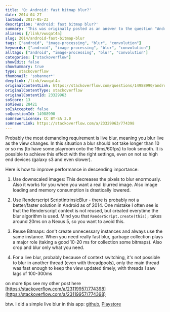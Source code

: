 ```yaml
---
title: 'Q: Android: fast bitmap blur?'
date: 2014-04-27
lastmod: 2017-05-23
description: 'Android: fast bitmap blur?'
summary: 'This was originally posted as an answer to the question "Android: fast bitmap blur?" on stackoverflow.com.'
aliases: [/link/vwuqat4a]
slug: 2014/android-fast-bitmap-blur
tags: ["android", "image-processing", "blur", "convolution"]
keywords: ["android", "image-processing", "blur", "convolution"]
alltags: ["android", "image-processing", "blur", "convolution"]
categories: ["stackoverflow"]
showEdit: false
showSummary: true
type: stackoverflow
thumbnail: 'sobanner*'
deeplink: /link/vwuqat4a
originalContentLink: https://stackoverflow.com/questions/14988990/android-fast-bitmap-blur
originalContentType: stackoverflow
originalContentId: 23329963
soScore: 13
soViews: 28421
soIsAccepted: false
soQuestionId: 14988990
soAnswerLicense: CC BY-SA 3.0
soAnswerLink: https://stackoverflow.com/a/23329963/774398
---
```

Probably the most demanding requirement is live blur, meaning you blur live as the view changes. In this situation a blur should not take longer than 10 or so ms (to have some playroom onto the 16ms/60fps) to look smooth. It is possible to achieve this effect with the right settings, even on not so high end devices (galaxy s3 and even slower).

Here is how to improve performance in descending importance:

1. Use downscaled images: This decreases the pixels to blur enormously. Also it works for you when you want a real
   blurred image. Also image loading and memory consumption is drastically lowered.

2. Use Renderscript ScriptIntrinsicBlur - there is probably not a better/faster solution in Android as of 2014. One
   mistake I often see is that the Renderscript context is not reused, but created everytime the blur algorithm is used.
   Mind you that `RenderScript.create(this);` takes around 20ms on a Nexus 5, so you want to avoid this.

3. Reuse Bitmaps: don't create unnecessary instances and always use the same instance. When you need really fast blur,
   garbage collection plays a major role (taking a good 10-20 ms for collection some bitmaps). Also crop and blur only
   what you need.
    
4.  For a live blur, probably because of context switching, it's not possible to blur in another thread (even with threadpools), only the main thread was fast enough to keep the view updated timely, with threads I saw lags of 100-300ms
    

on more tips see my other post here [https://stackoverflow.com/a/23119957/774398](https://stackoverflow.com/a/23119957/774398)

btw. I did a simple live blur in this app: [github](https://github.com/patrickfav/BlurTestAndroid), [Playstore](https://play.google.com/store/apps/details?id=at.favre.app.blurbenchmark)

